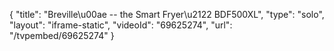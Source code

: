 {
    "title": "Breville\u00ae -- the Smart Fryer\u2122 BDF500XL",
    "type": "solo",
    "layout": "iframe-static",
    "videoId": "69625274",
    "url": "\/tvpembed\/69625274"
}